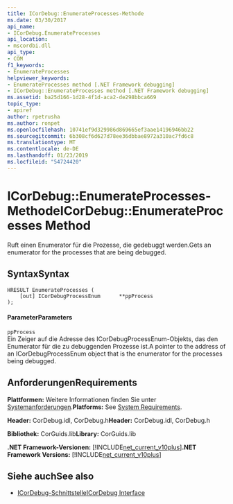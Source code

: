 ```yaml
---
title: ICorDebug::EnumerateProcesses-Methode
ms.date: 03/30/2017
api_name:
- ICorDebug.EnumerateProcesses
api_location:
- mscordbi.dll
api_type:
- COM
f1_keywords:
- EnumerateProcesses
helpviewer_keywords:
- EnumerateProcesses method [.NET Framework debugging]
- ICorDebug::EnumerateProcesses method [.NET Framework debugging]
ms.assetid: ba25d166-1d28-4f1d-aca2-de298bbca669
topic_type:
- apiref
author: rpetrusha
ms.author: ronpet
ms.openlocfilehash: 10741ef9d329986d869665ef3aae14196946bb22
ms.sourcegitcommit: 6b308cf6d627d78ee36dbbae8972a310ac7fd6c8
ms.translationtype: MT
ms.contentlocale: de-DE
ms.lasthandoff: 01/23/2019
ms.locfileid: "54724420"
---
```

# <a name="icordebugenumerateprocesses-method"></a><span data-ttu-id="4020b-102">ICorDebug::EnumerateProcesses-Methode</span><span class="sxs-lookup"><span data-stu-id="4020b-102">ICorDebug::EnumerateProcesses Method</span></span>
<span data-ttu-id="4020b-103">Ruft einen Enumerator für die Prozesse, die gedebuggt werden.</span><span class="sxs-lookup"><span data-stu-id="4020b-103">Gets an enumerator for the processes that are being debugged.</span></span>  
  
## <a name="syntax"></a><span data-ttu-id="4020b-104">Syntax</span><span class="sxs-lookup"><span data-stu-id="4020b-104">Syntax</span></span>  
  
```  
HRESULT EnumerateProcesses (  
    [out] ICorDebugProcessEnum      **ppProcess  
);  
```  
  
#### <a name="parameters"></a><span data-ttu-id="4020b-105">Parameter</span><span class="sxs-lookup"><span data-stu-id="4020b-105">Parameters</span></span>  
 `ppProcess`  
 <span data-ttu-id="4020b-106">Ein Zeiger auf die Adresse des ICorDebugProcessEnum-Objekts, das den Enumerator für die zu debuggenden Prozesse ist.</span><span class="sxs-lookup"><span data-stu-id="4020b-106">A pointer to the address of an ICorDebugProcessEnum object that is the enumerator for the processes being debugged.</span></span>  
  
## <a name="requirements"></a><span data-ttu-id="4020b-107">Anforderungen</span><span class="sxs-lookup"><span data-stu-id="4020b-107">Requirements</span></span>  
 <span data-ttu-id="4020b-108">**Plattformen:** Weitere Informationen finden Sie unter [Systemanforderungen](../../../../docs/framework/get-started/system-requirements.md).</span><span class="sxs-lookup"><span data-stu-id="4020b-108">**Platforms:** See [System Requirements](../../../../docs/framework/get-started/system-requirements.md).</span></span>  
  
 <span data-ttu-id="4020b-109">**Header:** CorDebug.idl, CorDebug.h</span><span class="sxs-lookup"><span data-stu-id="4020b-109">**Header:** CorDebug.idl, CorDebug.h</span></span>  
  
 <span data-ttu-id="4020b-110">**Bibliothek:** CorGuids.lib</span><span class="sxs-lookup"><span data-stu-id="4020b-110">**Library:** CorGuids.lib</span></span>  
  
 <span data-ttu-id="4020b-111">**.NET Framework-Versionen:** [!INCLUDE[net_current_v10plus](../../../../includes/net-current-v10plus-md.md)]</span><span class="sxs-lookup"><span data-stu-id="4020b-111">**.NET Framework Versions:** [!INCLUDE[net_current_v10plus](../../../../includes/net-current-v10plus-md.md)]</span></span>  
  
## <a name="see-also"></a><span data-ttu-id="4020b-112">Siehe auch</span><span class="sxs-lookup"><span data-stu-id="4020b-112">See also</span></span>
- [<span data-ttu-id="4020b-113">ICorDebug-Schnittstelle</span><span class="sxs-lookup"><span data-stu-id="4020b-113">ICorDebug Interface</span></span>](../../../../docs/framework/unmanaged-api/debugging/icordebug-interface.md)
